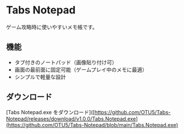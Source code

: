 # Tabs Notepad
ゲーム攻略時に使いやすいメモ帳です。
## 機能
- タブ付きのノートパッド（画像貼り付け可）
- 画面の最前面に固定可能（ゲームプレイ中のメモに最適）
- シンプルで軽量な設計
## ダウンロード
[Tabs Notepad.exe をダウンロード]([https://github.com/OTU5/Tabs-Notepad/releases/download/v1.0.0/Tabs.Notepad.exe](https://github.com/OTU5/Tabs-Notepad/blob/main/Tabs.Notepad.exe)

